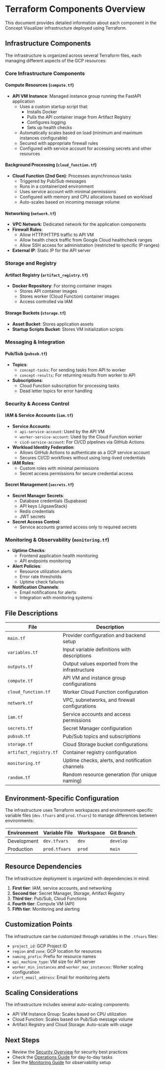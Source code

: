 # Terraform Components Overview

This document provides detailed information about each component in the Concept Visualizer infrastructure deployed using Terraform.

## Infrastructure Components

The infrastructure is organized across several Terraform files, each managing different aspects of the GCP resources:

### Core Infrastructure Components

#### Compute Resources (`compute.tf`)

- **API VM Instance**: Managed instance group running the FastAPI application
  - Uses a custom startup script that:
    - Installs Docker
    - Pulls the API container image from Artifact Registry
    - Configures logging
    - Sets up health checks
  - Automatically scales based on load (minimum and maximum instances configurable)
  - Secured with appropriate firewall rules
  - Configured with service account for accessing secrets and other resources

#### Background Processing (`cloud_function.tf`)

- **Cloud Function (2nd Gen)**: Processes asynchronous tasks
  - Triggered by Pub/Sub messages
  - Runs in a containerized environment
  - Uses service account with minimal permissions
  - Configured with memory and CPU allocations based on workload
  - Auto-scales based on incoming message volume

#### Networking (`network.tf`)

- **VPC Network**: Dedicated network for the application components
- **Firewall Rules**:
  - Allow HTTP/HTTPS traffic to API VM
  - Allow health check traffic from Google Cloud healthcheck ranges
  - Allow SSH access for administration (restricted to specific IP ranges)
- **External IP**: Static IP for the API server

### Storage and Registry

#### Artifact Registry (`artifact_registry.tf`)

- **Docker Repository**: For storing container images
  - Stores API container images
  - Stores worker (Cloud Function) container images
  - Access controlled via IAM

#### Storage Buckets (`storage.tf`)

- **Asset Bucket**: Stores application assets
- **Startup Scripts Bucket**: Stores VM initialization scripts

### Messaging & Integration

#### Pub/Sub (`pubsub.tf`)

- **Topics**:
  - `concept-tasks`: For sending tasks from API to worker
  - `concept-results`: For returning results from worker to API
- **Subscriptions**:
  - Cloud Function subscription for processing tasks
  - Dead letter topics for error handling

### Security & Access Control

#### IAM & Service Accounts (`iam.tf`)

- **Service Accounts**:
  - `api-service-account`: Used by the API VM
  - `worker-service-account`: Used by the Cloud Function worker
  - `cicd-service-account`: For CI/CD pipelines via GitHub Actions
- **Workload Identity Federation**:
  - Allows GitHub Actions to authenticate as a GCP service account
  - Secures CI/CD workflows without using long-lived credentials
- **IAM Roles**:
  - Custom roles with minimal permissions
  - Secret access permissions for secure credential access

#### Secret Management (`secrets.tf`)

- **Secret Manager Secrets**:
  - Database credentials (Supabase)
  - API keys (JigsawStack)
  - Redis credentials
  - JWT secrets
- **Secret Access Control**:
  - Service accounts granted access only to required secrets

### Monitoring & Observability (`monitoring.tf`)

- **Uptime Checks**:
  - Frontend application health monitoring
  - API endpoints monitoring
- **Alert Policies**:
  - Resource utilization alerts
  - Error rate thresholds
  - Uptime check failures
- **Notification Channels**:
  - Email notifications for alerts
  - Integration with monitoring systems

## File Descriptions

| File                   | Description                                      |
| ---------------------- | ------------------------------------------------ |
| `main.tf`              | Provider configuration and backend setup         |
| `variables.tf`         | Input variable definitions with descriptions     |
| `outputs.tf`           | Output values exported from the infrastructure   |
| `compute.tf`           | API VM and instance group configurations         |
| `cloud_function.tf`    | Worker Cloud Function configuration              |
| `network.tf`           | VPC, subnetworks, and firewall configurations    |
| `iam.tf`               | Service accounts and access permissions          |
| `secrets.tf`           | Secret Manager configuration                     |
| `pubsub.tf`            | Pub/Sub topics and subscriptions                 |
| `storage.tf`           | Cloud Storage bucket configurations              |
| `artifact_registry.tf` | Container registry configuration                 |
| `monitoring.tf`        | Uptime checks, alerts, and notification channels |
| `random.tf`            | Random resource generation (for unique naming)   |

## Environment-Specific Configuration

The infrastructure uses Terraform workspaces and environment-specific variable files (`dev.tfvars` and `prod.tfvars`) to manage differences between environments:

| Environment | Variable File | Workspace | Git Branch |
| ----------- | ------------- | --------- | ---------- |
| Development | `dev.tfvars`  | `dev`     | `develop`  |
| Production  | `prod.tfvars` | `prod`    | `main`     |

## Resource Dependencies

The infrastructure deployment is organized with dependencies in mind:

1. **First tier**: IAM, service accounts, and networking
2. **Second tier**: Secret Manager, Storage, Artifact Registry
3. **Third tier**: Pub/Sub, Cloud Functions
4. **Fourth tier**: Compute VM (API)
5. **Fifth tier**: Monitoring and alerting

## Customization Points

The infrastructure can be customized through variables in the `.tfvars` files:

- `project_id`: GCP Project ID
- `region` and `zone`: GCP location for resources
- `naming_prefix`: Prefix for resource names
- `api_machine_type`: VM size for API server
- `worker_min_instances` and `worker_max_instances`: Worker scaling configuration
- `alert_email_address`: Email for monitoring alerts

## Scaling Considerations

The infrastructure includes several auto-scaling components:

- API VM Instance Group: Scales based on CPU utilization
- Cloud Function: Scales based on Pub/Sub message volume
- Artifact Registry and Cloud Storage: Auto-scale with usage

## Next Steps

- Review the [Security Overview](security.md) for security best practices
- Check the [Operations Guide](operations.md) for day-to-day tasks
- See the [Monitoring Guide](monitoring.md) for observability setup
